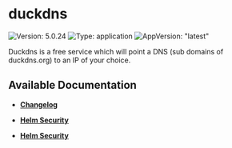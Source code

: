 # duckdns

![Version: 5.0.24](https://img.shields.io/badge/Version-5.0.24-informational?style=flat-square) ![Type: application](https://img.shields.io/badge/Type-application-informational?style=flat-square) ![AppVersion: "latest"](https://img.shields.io/badge/AppVersion-"latest"-informational?style=flat-square)

Duckdns is a free service which will point a DNS (sub domains of duckdns.org) to an IP of your choice.

## Available Documentation

- [**Changelog**](CHANGELOG)

- [**Helm Security**](container-security)

- [**Helm Security**](helm-security)

